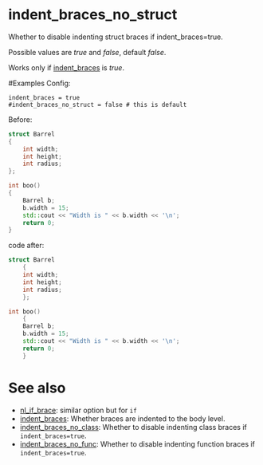 # indent_braces_no_struct

Whether to disable indenting struct braces if indent_braces=true.

Possible values are _true_ and _false_, default _false_.

Works only if [indent_braces](indent_braces.md) is _true_.

#Examples
Config:
```
indent_braces = true
#indent_braces_no_struct = false # this is default
```

Before:
```cpp
struct Barrel
{
	int width;
	int height;
	int radius;
};

int boo()
{
	Barrel b;
	b.width = 15;
	std::cout << "Width is " << b.width << '\n';
	return 0;
}
```

code after:
```cpp
struct Barrel
	{
	int width;
	int height;
	int radius;
	};

int boo()
	{
	Barrel b;
	b.width = 15;
	std::cout << "Width is " << b.width << '\n';
	return 0;
	}
```

# See also

* [nl_if_brace](../newline_options/nl_if_brace.md): similar option but for `if`
* [indent_braces](indent_braces.md): Whether braces are indented to the body level.
* [indent_braces_no_class](indent_braces_no_class.md): Whether to disable indenting class braces if `indent_braces=true`.
* [indent_braces_no_func](indent_braces_no_func.md): Whether to disable indenting function braces if `indent_braces=true`.
